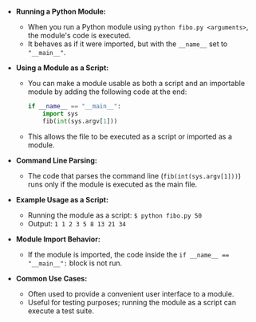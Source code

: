 - **Running a Python Module:**
  - When you run a Python module using `python fibo.py <arguments>`, the module's code is executed.
  - It behaves as if it were imported, but with the `__name__` set to `"__main__"`.

- **Using a Module as a Script:**
  - You can make a module usable as both a script and an importable module by adding the following code at the end:
    ```python
    if __name__ == "__main__":
        import sys
        fib(int(sys.argv[1]))
    ```
  - This allows the file to be executed as a script or imported as a module.

- **Command Line Parsing:**
  - The code that parses the command line (`fib(int(sys.argv[1]))`) runs only if the module is executed as the main file.

- **Example Usage as a Script:**
  - Running the module as a script: `$ python fibo.py 50`
  - Output: `1 1 2 3 5 8 13 21 34`

- **Module Import Behavior:**
  - If the module is imported, the code inside the `if __name__ == "__main__":` block is not run.

- **Common Use Cases:**
  - Often used to provide a convenient user interface to a module.
  - Useful for testing purposes; running the module as a script can execute a test suite.
